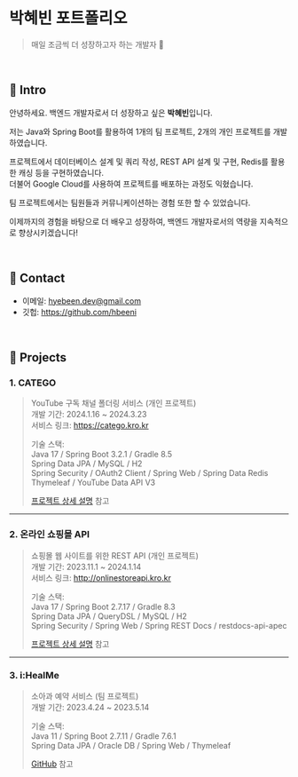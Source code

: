# 박혜빈 포트폴리오
> 매일 조금씩 더 성장하고자 하는 개발자 :seedling:

</br>

## :pushpin: Intro
안녕하세요. 백엔드 개발자로서 더 성장하고 싶은 **박혜빈**입니다.

저는 Java와 Spring Boot를 활용하여 1개의 팀 프로젝트, 2개의 개인 프로젝트를 개발하였습니다.

프로젝트에서 데이터베이스 설계 및 쿼리 작성, REST API 설계 및 구현, Redis를 활용한 캐싱 등을 구현하였습니다.  
더불어 Google Cloud를 사용하여 프로젝트를 배포하는 과정도 익혔습니다.

팀 프로젝트에서는 팀원들과 커뮤니케이션하는 경험 또한 할 수 있었습니다.

이제까지의 경험을 바탕으로 더 배우고 성장하여, 백엔드 개발자로서의 역량을 지속적으로 향상시키겠습니다!

</br>

## :pushpin: Contact
- 이메일: hyebeen.dev@gmail.com
- 깃헙: https://github.com/hbeeni

</br>

## :pushpin: Projects

### 1. CATEGO
>YouTube 구독 채널 폴더링 서비스 (개인 프로젝트)  
>개발 기간: 2024.1.16 ~ 2024.3.23  
>서비스 링크: https://catego.kro.kr  
>  
>기술 스택:  
>Java 17 / Spring Boot 3.2.1 / Gradle 8.5  
>Spring Data JPA / MySQL / H2  
>Spring Security / OAuth2 Client / Spring Web / Spring Data Redis  
>Thymeleaf / YouTube Data API V3  
>  
>[프로젝트 상세 설명](https://github.com/hbeeni/catego) 참고

---

### 2. 온라인 쇼핑몰 API
>쇼핑몰 웹 사이트를 위한 REST API (개인 프로젝트)  
>개발 기간: 2023.11.1 ~ 2024.1.14  
>서비스 링크: http://onlinestoreapi.kro.kr  
>  
>기술 스택:  
>Java 17 / Spring Boot 2.7.17 / Gradle 8.3  
>Spring Data JPA / QueryDSL / MySQL / H2  
>Spring Security / Spring Web / Spring REST Docs / restdocs-api-apec  
>  
>[프로젝트 상세 설명](https://github.com/hbeeni/online-store) 참고

---

### 3. i:HealMe
>소아과 예약 서비스 (팀 프로젝트)  
>개발 기간: 2023.4.24 ~ 2023.5.14  
>  
>기술 스택:  
>Java 11 / Spring Boot 2.7.11 / Gradle 7.6.1  
>Spring Data JPA / Oracle DB / Spring Web / Thymeleaf  
>  
>[GitHub](https://github.com/hbeeni/iHealMe) 참고
